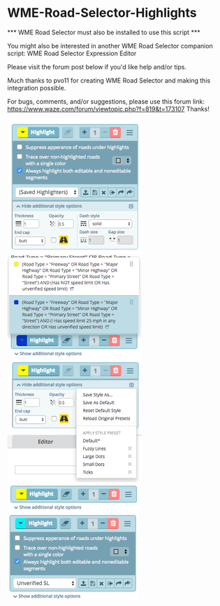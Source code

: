# WME-Road-Selector-Highlights

*** WME Road Selector must also be installed to use this script ***

You might also be interested in another WME Road Selector companion script: WME Road Selector Expression Editor

Please visit the forum post below if you'd like help and/or tips.

Much thanks to pvo11 for creating WME Road Selector and making this integration possible.

For bugs, comments, and/or suggestions, please use this forum link: 
https://www.waze.com/forum/viewtopic.php?f=819&t=173107 
Thanks!

![](https://github.com/WazeDev/WME-Road-Selector-Highlights/blob/master/Images/Previews/2017.12.02.01/WMERSH_v0.7.x_-_All_Panels_Open.png)
![](https://github.com/WazeDev/WME-Road-Selector-Highlights/blob/master/Images/Previews/2017.12.02.01/WMERSH_v0.7.x_-_Highlighting_Rules_Menu.png)
![](https://github.com/WazeDev/WME-Road-Selector-Highlights/blob/master/Images/Previews/2017.12.02.01/WMERSH_v0.7.x_-_Line_Styles_Panel.png)
![](https://github.com/WazeDev/WME-Road-Selector-Highlights/blob/master/Images/Previews/2017.12.02.01/WMERSH_v0.7.x_-_Main_Panel.png)
![](https://github.com/WazeDev/WME-Road-Selector-Highlights/blob/master/Images/Previews/2017.12.02.01/WMERSH_v0.7.x_-_Middle_Settings_Panel.png)
